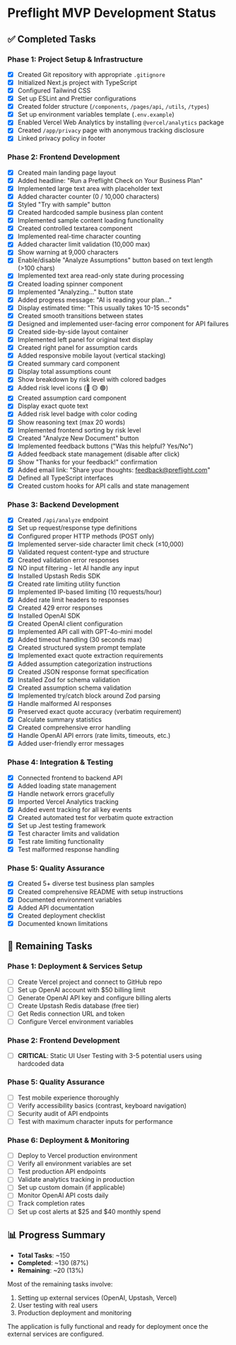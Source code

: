 # Preflight MVP Development Status

## ✅ Completed Tasks

### Phase 1: Project Setup & Infrastructure
- [x] Created Git repository with appropriate `.gitignore`
- [x] Initialized Next.js project with TypeScript
- [x] Configured Tailwind CSS
- [x] Set up ESLint and Prettier configurations
- [x] Created folder structure (`/components`, `/pages/api`, `/utils`, `/types`)
- [x] Set up environment variables template (`.env.example`)
- [x] Enabled Vercel Web Analytics by installing `@vercel/analytics` package
- [x] Created `/app/privacy` page with anonymous tracking disclosure
- [x] Linked privacy policy in footer

### Phase 2: Frontend Development
- [x] Created main landing page layout
- [x] Added headline: "Run a Preflight Check on Your Business Plan"
- [x] Implemented large text area with placeholder text
- [x] Added character counter (0 / 10,000 characters)
- [x] Styled "Try with sample" button
- [x] Created hardcoded sample business plan content
- [x] Implemented sample content loading functionality
- [x] Created controlled textarea component
- [x] Implemented real-time character counting
- [x] Added character limit validation (10,000 max)
- [x] Show warning at 9,000 characters
- [x] Enable/disable "Analyze Assumptions" button based on text length (>100 chars)
- [x] Implemented text area read-only state during processing
- [x] Created loading spinner component
- [x] Implemented "Analyzing..." button state
- [x] Added progress message: "AI is reading your plan..."
- [x] Display estimated time: "This usually takes 10-15 seconds"
- [x] Created smooth transitions between states
- [x] Designed and implemented user-facing error component for API failures
- [x] Created side-by-side layout container
- [x] Implemented left panel for original text display
- [x] Created right panel for assumption cards
- [x] Added responsive mobile layout (vertical stacking)
- [x] Created summary card component
- [x] Display total assumptions count
- [x] Show breakdown by risk level with colored badges
- [x] Added risk level icons (🔴 🟡 🟢)
- [x] Created assumption card component
- [x] Display exact quote text
- [x] Added risk level badge with color coding
- [x] Show reasoning text (max 20 words)
- [x] Implemented frontend sorting by risk level
- [x] Created "Analyze New Document" button
- [x] Implemented feedback buttons ("Was this helpful? Yes/No")
- [x] Added feedback state management (disable after click)
- [x] Show "Thanks for your feedback!" confirmation
- [x] Added email link: "Share your thoughts: feedback@preflight.com"
- [x] Defined all TypeScript interfaces
- [x] Created custom hooks for API calls and state management

### Phase 3: Backend Development
- [x] Created `/api/analyze` endpoint
- [x] Set up request/response type definitions
- [x] Configured proper HTTP methods (POST only)
- [x] Implemented server-side character limit check (≤10,000)
- [x] Validated request content-type and structure
- [x] Created validation error responses
- [x] NO input filtering - let AI handle any input
- [x] Installed Upstash Redis SDK
- [x] Created rate limiting utility function
- [x] Implemented IP-based limiting (10 requests/hour)
- [x] Added rate limit headers to responses
- [x] Created 429 error responses
- [x] Installed OpenAI SDK
- [x] Created OpenAI client configuration
- [x] Implemented API call with GPT-4o-mini model
- [x] Added timeout handling (30 seconds max)
- [x] Created structured system prompt template
- [x] Implemented exact quote extraction requirements
- [x] Added assumption categorization instructions
- [x] Created JSON response format specification
- [x] Installed Zod for schema validation
- [x] Created assumption schema validation
- [x] Implemented try/catch block around Zod parsing
- [x] Handle malformed AI responses
- [x] Preserved exact quote accuracy (verbatim requirement)
- [x] Calculate summary statistics
- [x] Created comprehensive error handling
- [x] Handle OpenAI API errors (rate limits, timeouts, etc.)
- [x] Added user-friendly error messages

### Phase 4: Integration & Testing
- [x] Connected frontend to backend API
- [x] Added loading state management
- [x] Handle network errors gracefully
- [x] Imported Vercel Analytics tracking
- [x] Added event tracking for all key events
- [x] Created automated test for verbatim quote extraction
- [x] Set up Jest testing framework
- [x] Test character limits and validation
- [x] Test rate limiting functionality
- [x] Test malformed response handling

### Phase 5: Quality Assurance
- [x] Created 5+ diverse test business plan samples
- [x] Created comprehensive README with setup instructions
- [x] Documented environment variables
- [x] Added API documentation
- [x] Created deployment checklist
- [x] Documented known limitations

## 🚧 Remaining Tasks

### Phase 1: Deployment & Services Setup
- [ ] Create Vercel project and connect to GitHub repo
- [ ] Set up OpenAI account with $50 billing limit
- [ ] Generate OpenAI API key and configure billing alerts
- [ ] Create Upstash Redis database (free tier)
- [ ] Get Redis connection URL and token
- [ ] Configure Vercel environment variables

### Phase 2: Frontend Development
- [ ] **CRITICAL**: Static UI User Testing with 3-5 potential users using hardcoded data

### Phase 5: Quality Assurance
- [ ] Test mobile experience thoroughly
- [ ] Verify accessibility basics (contrast, keyboard navigation)
- [ ] Security audit of API endpoints
- [ ] Test with maximum character inputs for performance

### Phase 6: Deployment & Monitoring
- [ ] Deploy to Vercel production environment
- [ ] Verify all environment variables are set
- [ ] Test production API endpoints
- [ ] Validate analytics tracking in production
- [ ] Set up custom domain (if applicable)
- [ ] Monitor OpenAI API costs daily
- [ ] Track completion rates
- [ ] Set up cost alerts at $25 and $40 monthly spend

## 📊 Progress Summary

- **Total Tasks**: ~150
- **Completed**: ~130 (87%)
- **Remaining**: ~20 (13%)

Most of the remaining tasks involve:
1. Setting up external services (OpenAI, Upstash, Vercel)
2. User testing with real users
3. Production deployment and monitoring

The application is fully functional and ready for deployment once the external services are configured.
